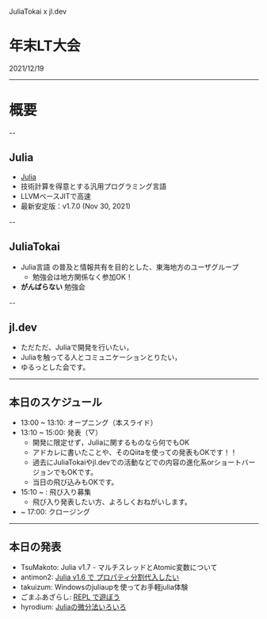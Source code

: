 JuliaTokai x jl.dev

年末LT大会
===

2021/12/19

---

# 概要

--

## Julia

+ [Julia](https://julialang.org)
+ 技術計算を得意とする汎用プログラミング言語
+ LLVMベースJITで高速
+ 最新安定版：v1.7.0 (Nov 30, 2021)

--

## JuliaTokai

+ Julia言語 の普及と情報共有を目的とした、東海地方のユーザグループ
    + 勉強会は地方関係なく参加OK！
+ **がんばらない** 勉強会

--

## jl.dev

+ ただただ、Juliaで開発を行いたい，
+ Juliaを触ってる人とコミュニケーションとりたい，
+ ゆるっとした会です。

---

## 本日のスケジュール

+ 13:00 ~ 13:10: オープニング（本スライド）
+ 13:10 ~ 15:00: 発表（▽）
  + 開発に限定せず，Juliaに関するものなら何でもOK
  + アドカレに書いたことや、そのQiitaを使っての発表もOKです！！
  + 過去にJuliaTokaiやjl.devでの活動などでの内容の進化系orショートバージョンでもOKです。
  + 当日の飛び込みもOKです。
+ 15:10 ~ : 飛び入り募集
  + 飛び入り発表したい方、よろしくおねがいします。
+ ~ 17:00: クロージング

---

## 本日の発表

+ TsuMakoto: Julia v1.7 - マルチスレッドとAtomic変数について
+ antimon2: [Julia v1.6 で プロパティ分割代入したい](https://hackmd.io/@antimon2/H15JVgPqF)
+ takuizum: Windowsのjuliaupを使ってお手軽julia体験
+ ごまふあざらし: [REPL で遊ぼう](https://terasakisatoshi.github.io/MathSeminar.jl/slideshow/repl/build/#1)
+ hyrodium: [Juliaの微分法いろいろ](https://hackmd.io/@hyrodium/rJrJ23j9t#/1)
